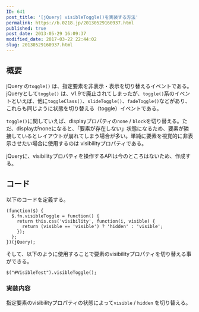 ```yaml
---
ID: 641
post_title: '[jQuery] visibleToggle()を実装する方法'
permalink: https://b.0218.jp/20130529160937.html
published: true
post_date: 2013-05-29 16:09:37
modified_date: 2017-03-22 22:44:02
slug: 20130529160937.html
---
```

<h2>概要</h2>

jQuery の<code>toggle()</code> は、指定要素を非表示・表示を切り替えるイベントである。jQueryとして<code>toggle()</code> は、v1.9で廃止されてしまったが、<code>toggle()</code>系のイベントといえば、他に<code>toggleClass()</code>、<code>slideToggle()</code>、<code>fadeToggle()</code>などがあり、これらも同じように状態を切り替える（toggle）イベントである。

<code>toggle()</code>に関していえば、displayプロパティの<code>none</code> / <code>block</code>を切り替える。ただ、displayがnoneになると、「要素が存在しない」状態になるため、要素が隣接しているとレイアウトが崩れてしまう場合が多い。単純に要素を視覚的に非表示させたい場合に使用するのは visibilityプロパティである。

jQueryに、visibilityプロパティを操作するAPIは今のところはないため、作成する。

<h2>コード</h2>

以下のコードを定義する。

<pre><code class="language-language-javascript">(function($) {
  $.fn.visibleToggle = function() {
    return this.css('visibility', function(i, visible) {
      return (visible == 'visible') ? 'hidden' : 'visible';
    });
  };
})(jQuery);
</code></pre>

そして、以下のように使用することで要素のvisibilityプロパティを切り替える事ができる。

<pre><code class="language-language-javascript">$("#VisibleTest").visibleToggle();
</code></pre>

<h3>実装内容</h3>

指定要素のvisibilityプロパティの状態によって<code>visible</code> / <code>hidden</code> を切り替える。